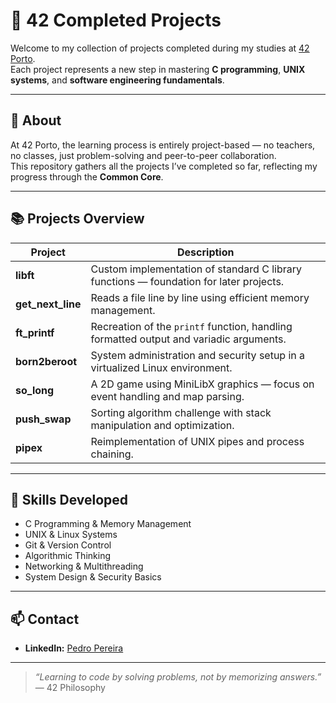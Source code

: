 # 🧩 42 Completed Projects

Welcome to my collection of projects completed during my studies at [42 Porto](https://www.42porto.com).  
Each project represents a new step in mastering **C programming**, **UNIX systems**, and **software engineering fundamentals**.  

---

## 🚀 About
At 42 Porto, the learning process is entirely project-based — no teachers, no classes, just problem-solving and peer-to-peer collaboration.  
This repository gathers all the projects I’ve completed so far, reflecting my progress through the **Common Core**.

---

## 📚 Projects Overview

| Project | Description |
|----------|-------------|
| **libft** | Custom implementation of standard C library functions — foundation for later projects. |
| **get_next_line** | Reads a file line by line using efficient memory management. |
| **ft_printf** | Recreation of the `printf` function, handling formatted output and variadic arguments. |
| **born2beroot** | System administration and security setup in a virtualized Linux environment. |
| **so_long** | A 2D game using MiniLibX graphics — focus on event handling and map parsing. |
| **push_swap** | Sorting algorithm challenge with stack manipulation and optimization. |
| **pipex** | Reimplementation of UNIX pipes and process chaining. |

---

## 🧠 Skills Developed
- C Programming & Memory Management  
- UNIX & Linux Systems  
- Git & Version Control  
- Algorithmic Thinking  
- Networking & Multithreading  
- System Design & Security Basics  

---

## 📫 Contact
- **LinkedIn:** [Pedro Pereira](https://www.linkedin.com/in/pedro-pereira-7696b52b8)

---

> *“Learning to code by solving problems, not by memorizing answers.”*  
> — 42 Philosophy
